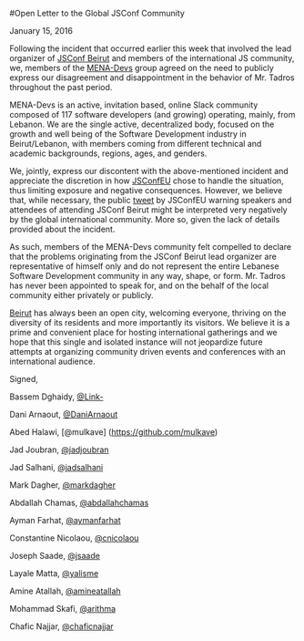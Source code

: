 #Open Letter to the Global JSConf Community

January 15, 2016

Following the incident that occurred earlier this week that involved the lead organizer of [JSConf Beirut](http://www.jsconfbeirut.com) and members of the international JS community, we, members of the [MENA-Devs](http://mena-devs.slack.com) group agreed on the need to publicly express our disagreement and disappointment in the behavior of Mr. Tadros throughout the past period.

MENA-Devs is an active, invitation based, online Slack community composed of 117 software developers (and growing) operating, mainly, from Lebanon. We are the single active, decentralized body, focused on the growth and well being of the Software Development industry in Beirut/Lebanon, with members coming from different technical and academic backgrounds, regions, ages, and genders.

We, jointly, express our discontent with the above-mentioned incident and appreciate the discretion in how [JSConfEU](http://jsconf.eu) chose to handle the situation, thus limiting exposure and negative consequences. However, we believe that, while necessary, the public [tweet](https://twitter.com/jsconfeu/status/687323816780001280) by JSConfEU warning speakers and attendees of attending JSConf Beirut might be interpreted very negatively by the global international community. More so, given the lack of details provided about the incident.

As such, members of the MENA-Devs community felt compelled to declare that the problems originating from the JSConf Beirut lead organizer are representative of himself only and do not represent the entire Lebanese Software Development community in any way, shape, or form. Mr. Tadros has never been appointed to speak for, and on the behalf of the local community either privately or publicly.

[Beirut](https://en.wikipedia.org/wiki/Beirut) has always been an open city, welcoming everyone, thriving on the diversity of its residents and more importantly its visitors. We believe it is a prime and convenient place for hosting international gatherings and we hope that this single and isolated instance will not jeopardize future attempts at organizing community driven events and conferences with an international audience.

Signed,

Bassem Dghaidy, [@Link-](https://github.com/Link-)

Dani Arnaout, [@DaniArnaout](https://github.com/DaniArnaout)

Abed Halawi, [@mulkave] (https://github.com/mulkave)

Jad Joubran, [@jadjoubran](https://github.com/jadjoubran)

Jad Salhani, [@jadsalhani](https://github.com/jsalhani)

Mark Dagher, [@markdagher](https://github.com/markdagher)

Abdallah Chamas, [@abdallahchamas](https://github.com/abdallahchamas)

Ayman Farhat, [@aymanfarhat](https://github.com/aymanfarhat)

Constantine Nicolaou, [@cnicolaou](https://github.com/cnicolaou)

Joseph Saade, [@jsaade](https://github.com/jsaade)

Layale Matta, [@yalisme](https://github.com/yalisme)

Amine Atallah, [@amineatallah](https://github.com/amineatallah)

Mohammad Skafi, [@arithma](https://github.com/arithma)

Chafic Najjar, [@chaficnajjar](https://github.com/chaficnajjar)
